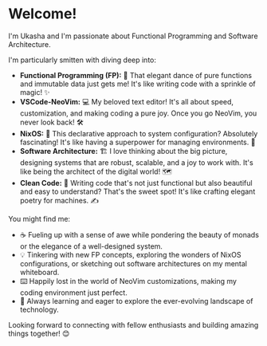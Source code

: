 # Welcome!

I'm Ukasha and I'm passionate about Functional Programming and Software Architecture. 

I'm particularly smitten with diving deep into:

* **Functional Programming (FP):** 🚀 That elegant dance of pure functions and immutable data just gets me! It's like writing code with a sprinkle of magic! ✨
* **VSCode-NeoVim:** 💻 My beloved text editor! It's all about speed, customization, and making coding a pure joy. Once you go NeoVim, you never look back! 🛠️
* **NixOS:** 🐧 This declarative approach to system configuration? Absolutely fascinating! It's like having a superpower for managing environments. 💪
* **Software Architecture:** 🏗️ I love thinking about the big picture, designing systems that are robust, scalable, and a joy to work with. It's like being the architect of the digital world! 🗺️
* **Clean Code:** 🧼 Writing code that's not just functional but also beautiful and easy to understand? That's the sweet spot! It's like crafting elegant poetry for machines. ✍️

You might find me:

* ☕ Fueling up with a sense of awe while pondering the beauty of monads or the elegance of a well-designed system.
* 💡 Tinkering with new FP concepts, exploring the wonders of NixOS configurations, or sketching out software architectures on my mental whiteboard.
* ⌨️ Happily lost in the world of NeoVim customizations, making my coding environment just perfect.
* 🌱 Always learning and eager to explore the ever-evolving landscape of technology.

Looking forward to connecting with fellow enthusiasts and building amazing things together! 😊

